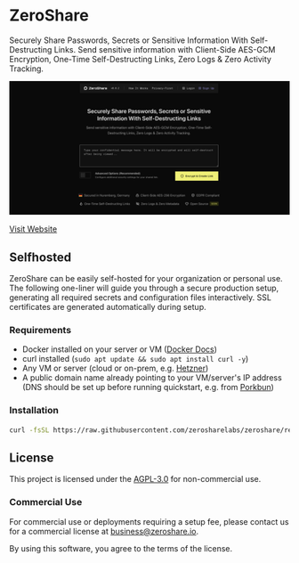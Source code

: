 # ZeroShare

Securely Share Passwords, Secrets or Sensitive Information With Self-Destructing Links.
Send sensitive information with Client-Side AES-GCM Encryption, One-Time Self-Destructing Links, Zero Logs & Zero Activity Tracking.

![ZeroShare](github.png)

[Visit Website](https://zeroshare.io)

## Selfhosted

ZeroShare can be easily self-hosted for your organization or personal use. The following one-liner will guide you through a secure production setup, generating all required secrets and configuration files interactively. SSL certificates are generated automatically during setup.

### Requirements

- Docker installed on your server or VM ([Docker Docs](https://docs.docker.com/get-docker/))
- curl installed (`sudo apt update && sudo apt install curl -y`)
- Any VM or server (cloud or on-prem, e.g. [Hetzner](https://www.hetzner.com/cloud))
- A public domain name already pointing to your VM/server's IP address (DNS should be set up before running quickstart, e.g. from [Porkbun](https://porkbun.com))

### Installation

```sh
curl -fsSL https://raw.githubusercontent.com/zerosharelabs/zeroshare/refs/heads/main/quickstart.sh | bash
```

## License

This project is licensed under the [AGPL-3.0](https://opensource.org/licenses/AGPL-3.0) for non-commercial use.

### Commercial Use

For commercial use or deployments requiring a setup fee, please contact us
for a commercial license at [business@zeroshare.io](mailto:business@zeroshare.io).

By using this software, you agree to the terms of the license.
